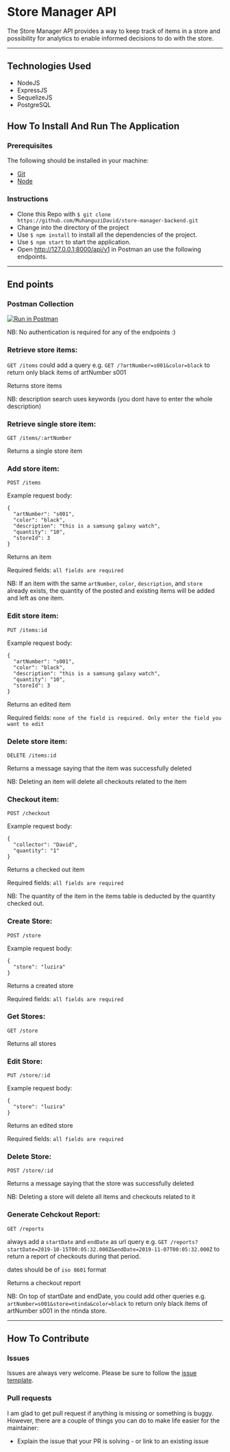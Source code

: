 # Store Manager API

The Store Manager API provides a way to keep track of items in a store and possibility for analytics to enable informed decisions to do with the store.

-----

## Technologies Used

- NodeJS
- ExpressJS
- SequelizeJS
- PostgreSQL

## How To Install And Run The Application

### Prerequisites

The following should be installed in your machine:

- [Git](https://git-scm.com/downloads)
- [Node](https://nodejs.org/en/download)

### Instructions

- Clone this Repo with `$ git clone https://github.com/MuhanguziDavid/store-manager-backend.git`
- Change into the directory of the project
- Use `$ npm install` to install all the dependencies of the project.
- Use `$ npm start` to start the application.
- Open http://127.0.0.1:8000/api/v1 in Postman an use the following endpoints.

-----

## End points

### Postman Collection
[![Run in Postman](https://run.pstmn.io/button.svg)](https://app.getpostman.com/run-collection/caa17cdfa2096e042c6a)

NB: No authentication is required for any of the endpoints :)

### Retrieve store items:

`GET /items` could add a query e.g. `GET /?artNumber=s001&color=black` to return only black items of artNumber s001

Returns store items

NB: description search uses keywords (you dont have to enter the whole description)

### Retrieve single store item:

`GET /items/:artNumber`

Returns a single store item

### Add store item:

`POST /items`

Example request body:

```source-json
{
  "artNumber": "s001",
  "color": "black",
  "description": "this is a samsung galaxy watch",
  "quantity": "10",
  "storeId": 3
}
```

Returns an item

Required fields: `all fields are required`

NB: If an item with the same `artNumber`, `color`, `description`, and `store` already exists, the quantity of the posted and existing items will be added and left as one item.

### Edit store item:

`PUT /items:id`

Example request body:

```source-json
{
  "artNumber": "s001",
  "color": "black",
  "description": "this is a samsung galaxy watch",
  "quantity": "10",
  "storeId": 3
}
```

Returns an edited item

Required fields: `none of the field is required. Only enter the field you want to edit`

### Delete store item:

`DELETE /items:id`

Returns a message saying that the item was successfully deleted

NB: Deleting an item will delete all checkouts related to the item

### Checkout item:

`POST /checkout`

Example request body:

```source-json
{
  "collector": "David",
  "quantity": "1"
}
```

Returns a checked out item

Required fields: `all fields are required`

NB: The quantity of the item in the items table is deducted by the quantity checked out.

### Create Store:

`POST /store`

Example request body:

```source-json
{
  "store": "luzira"
}
```

Returns a created store

Required fields: `all fields are required`

### Get Stores:

`GET /store`

Returns all stores

### Edit Store:

`PUT /store/:id`

Example request body:

```source-json
{
  "store": "luzira"
}
```

Returns an edited store

Required fields: `all fields are required`

### Delete Store:

`POST /store/:id`

Returns a message saying that the store was successfully deleted

NB: Deleting a store will delete all items and checkouts related to it

### Generate Cehckout Report:

`GET /reports`

always add a `startDate` and `endDate` as url query e.g. `GET /reports?startDate=2019-10-15T00:05:32.000Z&endDate=2019-11-07T00:05:32.000Z` to return a report of checkouts during that period.

dates should be of `iso 8601` format

Returns a checkout report

NB: On top of startDate and endDate, you could add other queries e.g. `artNumber=s001&store=ntinda&color=black` to return only black items of artNumber s001 in the ntinda store.

-----

## How To Contribute

### Issues

Issues are always very welcome. Please be sure to follow the [issue template](https://github.com/andela/engineering-playbook/issues/new).

### Pull requests

I am glad to get pull request if anything is missing or something is buggy. However, there are a couple of things you can do to make life easier for the maintainer:

- Explain the issue that your PR is solving - or link to an existing issue
